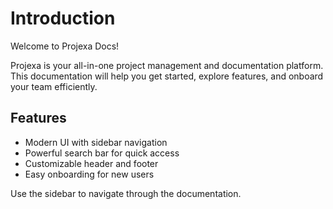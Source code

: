 # Introduction

Welcome to Projexa Docs!

Projexa is your all-in-one project management and documentation platform. This documentation will help you get started, explore features, and onboard your team efficiently.

## Features

- Modern UI with sidebar navigation
- Powerful search bar for quick access
- Customizable header and footer
- Easy onboarding for new users

Use the sidebar to navigate through the documentation.
